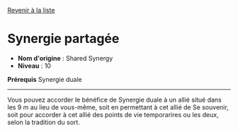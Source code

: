 [Revenir à la liste](..)

# Synergie partagée

 * **Nom d'origine** : Shared Synergy
 * **Niveau** : 10


<p><span id="ctl00_MainContent_DetailedOutput"><strong>Prérequis</strong> Synergie duale<br></span></p>
<hr>
<p>Vous pouvez accorder le bénéfice de Synergie duale à un allié situé dans les 9 m au lieu de vous-même, soit en permettant à cet allié de Se souvenir, soit pour accorder à cet allié des points de vie temporarires ou les deux, selon la tradition du sort.&nbsp;</p>